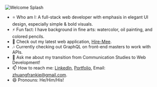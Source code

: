 ![Welcome Splash](https://s3-us-west-1.amazonaws.com/frankiehliu.com/Frankie+H.+Liu+(1).png)
- :star: Who am I: A full-stack web developer with emphasis in elegant UI design, especially simple & bold visuals.
- ⚡ Fun fact: I have background in fine arts: watercolor, oil painting, and colored pencils.
- 🔭 Check out my latest web application, [Hire-Mee](http://54.183.118.152:3000/).
- :notes: Currently checking out GraphQL on front-end masters to work with APIs.
- 💬 Ask me about my transition from Communication Studies to Web Development!
- 📫 How to reach me: [LinkedIn](https://www.linkedin.com/in/liufrankie/), [Portfolio](https://www.frankiehliu.com/), Email: zhuangfrankie@gmail.com.
- 😄 Pronouns: He/Him/His!
